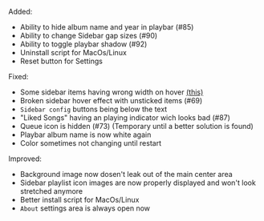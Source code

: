 Added:
- Ability to hide album name and year in playbar (#85)
- Ability to change Sidebar gap sizes (#90)
- Ability to toggle playbar shadow (#92)
- Uninstall script for MacOs/Linux
- Reset button for Settings

Fixed:
- Some sidebar items having wrong width on hover [(this)](https://github.com/JulienMaille/dribbblish-dynamic-theme/issues/87#issuecomment-954305428)
- Broken sidebar hover effect with unsticked items (#69)
- `Sidebar config` buttons being below the text
- "Liked Songs" having an playing indicator wich looks bad (#87)
- Queue icon is hidden (#73) (Temporary until a better solution is found)
- Playbar album name is now white again
- Color sometimes not changing until restart

Improved:
- Background image now dosen't leak out of the main center area
- Sidebar playlist icon images are now properly displayed and won't look stretched anymore
- Better install script for MacOs/Linux
- `About` settings area is always open now
